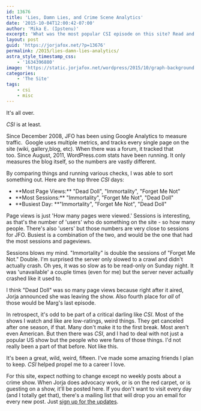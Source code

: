 ```yaml
---
id: 13676
title: 'Lies, Damn Lies, and Crime Scene Analytics'
date: '2015-10-04T12:00:42-07:00'
author: 'Mika E. (Ipstenu)'
excerpt: 'What was the most popular CSI episode on this site? Read and find out!'
layout: post
guid: 'https://jorjafox.net/?p=13676'
permalink: /2015/lies-damn-lies-analytics/
astra_style_timestamp_css:
    - '1634396880'
image: 'https://static.jorjafox.net/wordpress/2015/10/graph-background.jpg'
categories:
    - 'The Site'
tags:
    - csi
    - misc
---
```


It's all over.

<em>CSI</em> is at least.

Since December 2008, JFO has been using Google Analytics to measure traffic.  Google uses multiple metrics, and tracks every single page on the site (wiki, gallery,blog, etc). When there was a forum, it tracked that too. Since August, 2011, WordPress.com stats have been running. It only measures the blog itself, so the numbers are vastly different.

By comparing things and running various checks, I was able to sort something out. Here are the top three <em>CSI</em> days:
<ul>
	<li>**Most Page Views:** "Dead Doll", "Immortality", "Forget Me Not"</li>
	<li>**Most Sessions:** "Immortality", "Forget Me Not", "Dead Doll"</li>
	<li>**Busiest Day: **"Immortality", "Forget Me Not", "Dead Doll"</li>
</ul>
Page views is just 'How many pages were viewed.' Sessions is interesting, as that's the number of 'users' who do something on the site - so how many people. There's also 'users' but those numbers are very close to sessions for JFO. Busiest is a combination of the two, and would be the one that had the most sessions and pageviews.

Sessions blows my mind. "Immortality" is double the sessions of "Forget Me Not." Double. I'm surprised the server only slowed to a crawl and didn't actually crash. Oh yes, it was so slow as to be read-only on Sunday night. It was 'unavailable' a couple times (even for me) but the server never actually crashed like it used to.

I think "Dead Doll" was so many page views because right after it aired, Jorja announced she was leaving the show. Also fourth place for <em>all</em> of those would be Marg's last episode.

In retrospect, it's odd to be part of a critical darling like <em>CSI</em>. Most of the shows I watch and like are low-ratings, weird things. They get canceled after one season, if that. Many don't make it to the first break. Most aren't even American. But then there was <em>CSI</em>, and I had to deal with not just a popular US show but the people who were fans of those things. I'd not really been a part of that before. Not like this.

It's been a great, wild, weird, fifteen. I've made some amazing friends I plan to keep. <em>CSI</em> helped propel me to a career I love.

For this site, expect nothing to change except no weekly posts about a crime show. When Jorja does advocacy work, or is on the red carpet, or is guesting on a show, it'll be posted here. If you don't want to visit every day (and I totally get that), there's a mailing list that will drop you an email for every new post. Just <a href="https://jorjafox.net/updates/">sign up for the updates</a>.
